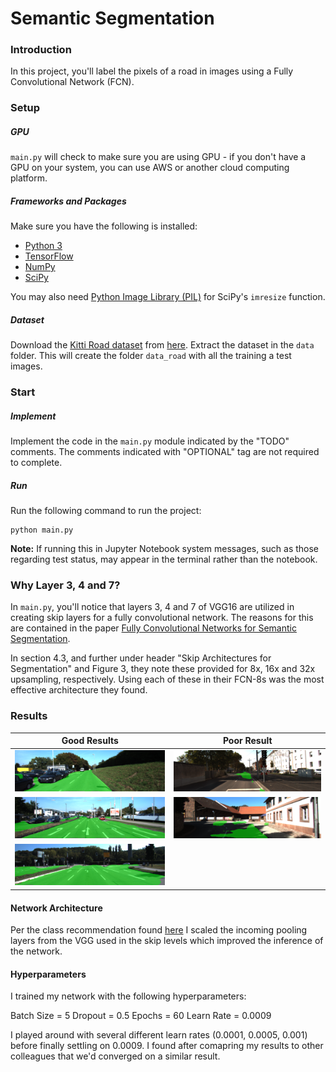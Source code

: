 # Semantic Segmentation
### Introduction
In this project, you'll label the pixels of a road in images using a Fully Convolutional Network (FCN).

### Setup
##### GPU
`main.py` will check to make sure you are using GPU - if you don't have a GPU on your system, you can use AWS or another cloud computing platform.
##### Frameworks and Packages
Make sure you have the following is installed:
 - [Python 3](https://www.python.org/)
 - [TensorFlow](https://www.tensorflow.org/)
 - [NumPy](http://www.numpy.org/)
 - [SciPy](https://www.scipy.org/)

You may also need [Python Image Library (PIL)](https://pillow.readthedocs.io/) for SciPy's `imresize` function.

##### Dataset
Download the [Kitti Road dataset](http://www.cvlibs.net/datasets/kitti/eval_road.php) from [here](http://www.cvlibs.net/download.php?file=data_road.zip).  Extract the dataset in the `data` folder.  This will create the folder `data_road` with all the training a test images.

### Start
##### Implement
Implement the code in the `main.py` module indicated by the "TODO" comments.
The comments indicated with "OPTIONAL" tag are not required to complete.
##### Run
Run the following command to run the project:
```
python main.py
```
**Note:** If running this in Jupyter Notebook system messages, such as those regarding test status, may appear in the terminal rather than the notebook.

### Why Layer 3, 4 and 7?
In `main.py`, you'll notice that layers 3, 4 and 7 of VGG16 are utilized in creating skip layers for a fully convolutional network. The reasons for this are contained in the paper [Fully Convolutional Networks for Semantic Segmentation](https://arxiv.org/pdf/1605.06211.pdf).

In section 4.3, and further under header "Skip Architectures for Segmentation" and Figure 3, they note these provided for 8x, 16x and 32x upsampling, respectively. Using each of these in their FCN-8s was the most effective architecture they found. 

### Results

Good Results          |  Poor Result
:-------------------------:|:-------------------------:
![Good](./examples/um_000015.png)  |  ![Poor](./examples/um_000070.png)
![Good](./examples/umm_000057.png)  |  ![Poor](./examples/um_000073.png)
![Good](./examples/umm_000089.png)  |

#### Network Architecture
Per the class recommendation found [here](https://s3-us-west-1.amazonaws.com/udacity-selfdrivingcar/forum_archive/Semantic_Segmentation_advice.pdf) I scaled the incoming pooling layers from the VGG used in the skip levels which improved the inference of the network.

#### Hyperparameters
I trained my network with the following hyperparameters:

Batch Size = 5
Dropout = 0.5
Epochs = 60
Learn Rate = 0.0009

I played around with several different learn rates (0.0001, 0.0005, 0.001) before finally settling on 0.0009. I found after comapring my results to other colleagues that we'd converged on a similar result.




